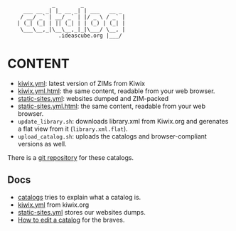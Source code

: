                   _        _
         ___ __ _| |_ __ _| | ___   __ _
        / __/ _` | __/ _` | |/ _ \ / _` |
       | (_| (_| | || (_| | | (_) | (_| |
        \___\__,_|\__\__,_|_|\___/ \__, |
                    .ideascube.org |___/

# CONTENT

* [kiwix.yml](kiwix.yml): latest version of ZIMs from Kiwix
* [kiwix.yml.html](kiwix.yml.html): the same content, readable from your web
  browser.
* [static-sites.yml](static-sites.yml): websites dumped and ZIM-packed
* [static-sites.yml.html](static-sites.yml.html): the same content, readable
  from your web browser.
* `update_library.sh`: downloads library.xml from Kiwix.org and gerenates a flat
  view from it (`library.xml.flat`).
* `upload_catalog.sh`: uploads the catalogs and browser-compliant versions as
  well.


There is a [git repository](https://github.com/ideascube/catalog-i-o) for these
catalogs.


## Docs

* [catalogs](doc/catalogs.md) tries to explain what a catalog is.
* [kiwix.yml](doc/kiwix.md) from kiwix.org
* [static-sites.yml](doc/static-sites.md) stores our websites dumps.
* [How to edit a catalog](doc/maintenance.md) for the braves.
